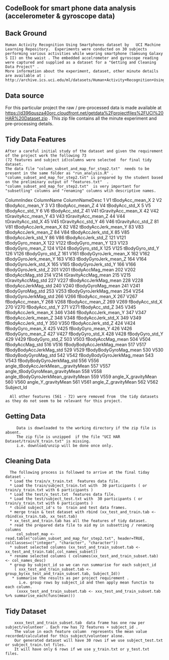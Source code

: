
CodeBook for smart phone data analysis (accelerometer & gyroscope data) 
------------------------------------------------------------------------

Back Ground
-----------
	Human Activity Recognition Using Smartphones dataset by   UCI Machine Learning Repository.  Experiments were conducted on 30 subjects performing various activities while wearing smartphone (Samsung Galaxy S II) on the waist . The embedded accelrometer and gyroscope reading were captured and supplied as a dataset for a "Getting and Cleaning Data Project" .
	More information about the experiment, dataset, other minute details are available at :
	http://archive.ics.uci.edu/ml/datasets/Human+Activity+Recognition+Using+Smartphones 

Data source
-----------
   For this particular project the raw / pre-processed data is made available at 
   https://d396qusza40orc.cloudfront.net/getdata%2Fprojectfiles%2FUCI%20HAR%20Dataset.zip   . 
   This zip file contains all the minute experiment and pre-processing details.
   


Tidy Data Features  
-----------------
	After a careful initial study of the dataset and given the requirement of the project work the following 73 
	(72 features and subject id)columns were selected  for final tidy dataset.
	The data file "column_subset_and_map_for_step2.txt"  needs to be present in the same folder as "run_analysis.R" .
	"column_subset_and_map_for_step2.txt" is prepared by the student based on the preliminary output of "features.txt"  .
	"column_subset_and_map_for_step2.txt"  is very important for "subsetting" columns and "renaming" columns wtih descriptive names.
	
	
	
ColumnIndex     ColumnName   ColumnNameDesc
1     V1                    tBodyAcc_mean_X
2     V2                    tBodyAcc_mean_Y
3     V3                    tBodyAcc_mean_Z
4     V4                     tBodyAcc_std_X
5     V5                     tBodyAcc_std_Y
6     V6                     tBodyAcc_std_Z
41   V41                 tGravityAcc_mean_X
42   V42                 tGravityAcc_mean_Y
43   V43                 tGravityAcc_mean_Z
44   V44                  tGravityAcc_std_X
45   V45                  tGravityAcc_std_Y
46   V46                  tGravityAcc_std_Z
81   V81                tBodyAccJerk_mean_X
82   V82                tBodyAccJerk_mean_Y
83   V83                tBodyAccJerk_mean_Z
84   V84                 tBodyAccJerk_std_X
85   V85                 tBodyAccJerk_std_Y
86   V86                 tBodyAccJerk_std_Z
121 V121                   tBodyGyro_mean_X
122 V122                   tBodyGyro_mean_Y
123 V123                   tBodyGyro_mean_Z
124 V124                    tBodyGyro_std_X
125 V125                    tBodyGyro_std_Y
126 V126                    tBodyGyro_std_Z
161 V161               tBodyGyroJerk_mean_X
162 V162               tBodyGyroJerk_mean_Y
163 V163               tBodyGyroJerk_mean_Z
164 V164                tBodyGyroJerk_std_X
165 V165                tBodyGyroJerk_std_Y
166 V166                tBodyGyroJerk_std_Z
201 V201                   tBodyAccMag_mean
202 V202                    tBodyAccMag_std
214 V214                tGravityAccMag_mean
215 V215                 tGravityAccMag_std
227 V227               tBodyAccJerkMag_mean
228 V228                tBodyAccJerkMag_std
240 V240                  tBodyGyroMag_mean
241 V241                   tBodyGyroMag_std
253 V253              tBodyGyroJerkMag_mean
254 V254               tBodyGyroJerkMag_std
266 V266                    fBodyAcc_mean_X
267 V267                    fBodyAcc_mean_Y
268 V268                    fBodyAcc_mean_Z
269 V269                     fBodyAcc_std_X
270 V270                     fBodyAcc_std_Y
271 V271                     fBodyAcc_std_Z
345 V345                fBodyAccJerk_mean_X
346 V346                fBodyAccJerk_mean_Y
347 V347                fBodyAccJerk_mean_Z
348 V348                 fBodyAccJerk_std_X
349 V349                 fBodyAccJerk_std_Y
350 V350                 fBodyAccJerk_std_Z
424 V424                   fBodyGyro_mean_X
425 V425                   fBodyGyro_mean_Y
426 V426                   fBodyGyro_mean_Z
427 V427                    fBodyGyro_std_X
428 V428                    fBodyGyro_std_Y
429 V429                    fBodyGyro_std_Z
503 V503                   fBodyAccMag_mean
504 V504                    fBodyAccMag_std
516 V516           fBodyBodyAccJerkMag_mean
517 V517            fBodyBodyAccJerkMag_std
529 V529              fBodyBodyGyroMag_mean
530 V530               fBodyBodyGyroMag_std
542 V542          fBodyBodyGyroJerkMag_mean
543 V543           fBodyBodyGyroJerkMag_std
556 V556 angle_tBodyAccJerkMean__gravityMean
557 V557     angle_tBodyGyroMean_gravityMean
558 V558 angle_tBodyGyroJerkMean_gravityMean
559 V559                 angle_X_gravityMean
560 V560                 angle_Y_gravityMean
561 V561                 angle_Z_gravityMean
562	V562						  Subject_Id	

      All other features (561 - 72) were removed from  the tidy datasets as they do not seem to be relevant for this project.
	  
Getting Data 
--------------
		 Data is downloaded to the working directory if the zip file is absent.   
		 The zip file is unzipped  if the file "UCI HAR Dataset/train/X_train.txt" is missing.
		 i.e. download/unzip will be done once only.
		 
		 
Cleaning Data
--------------
      The following process is followed to arrive at the final tiday dataset .
	  * Load the train/x_train.txt  features data file.
	  * Load the train/subject_train.txt with  30 participants ( or train/y_train.txt with 6 participants )
	  * Load the test/x_test.txt  features data file.
	  * Load the test/subject_test.txt with  30 participants ( or train/y_train.txt with 6 participants )
	  * cbind subject_id's to  train and test data frames.
	  * merge train & test dataset with rbind (xx_test_and_train.tab <- rbind(xx_train.tab, xx_test.tab) 
	  * xx_test_and_train.tab has all the features of tidy dataset.
	  * read the prepared data file to aid my in subsetting / renaming columns 
	     col_subset_map <- read.table("column_subset_and_map_for_step2.txt", header=TRUE, colClasses=c("integer", "character", "character"))
	  * subset selected columns (xx_test_and_train_subset.tab <- xx_test_and_train.tab[,col_names_subset])
	  * rename selected columns ( colnames(xx_test_and_train_subset.tab) <- col_names_desc)
	  * group by subject_id so we can run summarise for each subject_id
	    ( xxx_test_and_train_subset.tab <- group_by(xx_test_and_train_subset.tab, Subject_Id))
	   * summarise the results as per project requirement . 
	      i.e. group rows by subject_id and then apply mean functin to each column.
	     (xxxx_test_and_train_subset.tab <- xxx_test_and_train_subset.tab %>% summarise_each(funs(mean)))
		 
Tidy Dataset
-------------
		xxxx_test_and_train_subset.tab  data frame has one row per subject/volunteer . Each row has 72 features + subject_id . 
		The value in each feature column  represents the mean value recorded/calculated for this subject/volunteer alone.
		Our generated dataset will have 30 rows if we use subject_test.txt  or subject_train.txt files. 
		It will have only 6 rows if we use y_train.txt or y_test.txt files.  
		
	  

	  
	  

